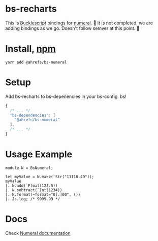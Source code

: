 # bs-recharts

This is [Bucklescript](https://bucklescript.github.io/) bindings for [numeral](http://numeraljs.com/).
🚧 It is not completed, we are adding bindings as we go. Doesn't follow semver at this point. 🚧

# Install, [npm](https://www.npmjs.com/package/@ahrefs/bs-numeral)

```
yarn add @ahrefs/bs-numeral
```

# Setup

Add bs-recharts to bs-depenencies in your bs-config. bs!

```js
{
  /* ... */
  "bs-dependencies": [
    "@ahrefs/bs-numeral"
  ],
  /* ... */
}
```

# Usage Example

```re
module N = BsNumeral;

let myValue = N.make(`Str("11110.49"));
myValue
|. N.add(`Float(123.5))
|. N.subtract(`Int(1234))
|. N.format(~format="0[.]00", ())
|. Js.log; /* 9999.99 */
```

# Docs

Check [Numeral documentation](http://numeraljs.com/)
